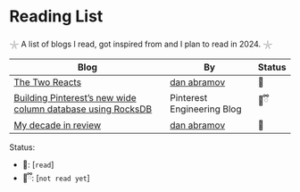 # Reading List

𓇼 A list of blogs I read, got inspired from and I plan to read in 2024. 𓇼

| Blog                     | By                | Status      |
| ------------------------ | --------------------- | ----------- |
| [The Two Reacts](https://overreacted.io/the-two-reacts/)             | [dan abramov](https://twitter.com/dan_abramov)       |  🎀   |
| [Building Pinterest’s new wide column database using RocksDB](https://medium.com/pinterest-engineering/building-pinterests-new-wide-column-database-using-rocksdb-f5277ee4e3d2)              | Pinterest Engineering Blog | 🧸ྀི |
| [My decade in review](https://overreacted.io/my-decade-in-review/)          | [dan abramov](https://twitter.com/dan_abramov)      | 🎀  |

Status: 
- 🎀: [`read`]
- 🧸ྀི: [`not read yet`]
